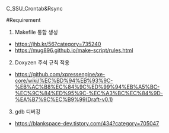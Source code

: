 C_SSU_Crontab&Rsync

#Requirement
1. Makefile 통합 생성
- https://jhb.kr/56?category=735240
- https://mug896.github.io/make-script/rules.html
2. Doxyzen 주석 규칙 적용
- https://github.com/xpressengine/xe-core/wiki/%EC%BD%94%EB%93%9C-%EB%AC%B8%EC%84%9C%ED%99%94%EB%A5%BC-%EC%9C%84%ED%95%9C-%EC%A3%BC%EC%84%9D-%EA%B7%9C%EC%B9%99(Draft-v0.1)
3. gdb 디버깅
- https://blankspace-dev.tistory.com/434?category=705047

